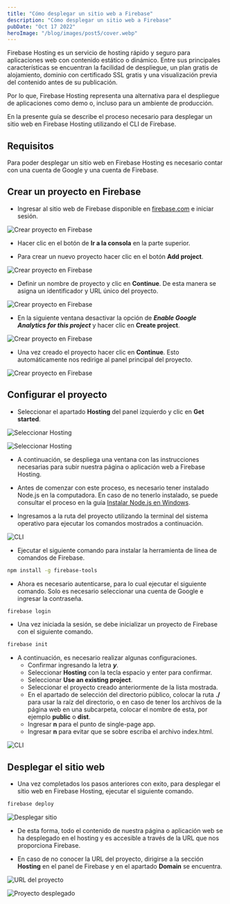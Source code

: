 ```yaml
---
title: "Cómo desplegar un sitio web a Firebase"
description: "Cómo desplegar un sitio web a Firebase"
pubDate: "Oct 17 2022"
heroImage: "/blog/images/post5/cover.webp"
---
```


Firebase Hosting es un servicio de hosting rápido y seguro para aplicaciones web con contenido estático o dinámico. Entre sus principales características se encuentran la facilidad de despliegue, un plan gratis de alojamiento, dominio con certificado SSL gratis y una visualización previa del contenido antes de su publicación.

Por lo que, Firebase Hosting representa una alternativa para el despliegue de aplicaciones como demo o, incluso para un ambiente de producción.

En la presente guía se describe el proceso necesario para desplegar un sitio web en Firebase Hosting utilizando el CLI de Firebase.

## Requisitos

Para poder desplegar un sitio web en Firebase Hosting es necesario contar con una cuenta de Google y una cuenta de Firebase.

## Crear un proyecto en Firebase

* Ingresar al sitio web de Firebase disponible en [firebase.com](https://firebase.google.com/) e iniciar sesión.

![Crear proyecto en Firebase](/blog/images/post5/01.webp)

* Hacer clic en el botón de **Ir a la consola** en la parte superior.

* Para crear un nuevo proyecto hacer clic en el botón **Add project**.

![Crear proyecto en Firebase](/blog/images/post5/02.webp)

* Definir un nombre de proyecto y clic en **Continue**. De esta manera se asigna un identificador y URL único del proyecto.

![Crear proyecto en Firebase](/blog/images/post5/03.webp)

* En la siguiente ventana desactivar la opción de ***Enable Google Analytics for this project*** y hacer clic en **Create project**.

![Crear proyecto en Firebase](/blog/images/post5/04.webp)

* Una vez creado el proyecto hacer clic en **Continue**. Esto automáticamente nos redirige al panel principal del proyecto.

![Crear proyecto en Firebase](/blog/images/post5/05.webp)

## Configurar el proyecto

* Seleccionar el apartado **Hosting** del panel izquierdo y clic en **Get started**.

![Seleccionar Hosting](/blog/images/post5/06.webp)

![Seleccionar Hosting](/blog/images/post5/07.webp)

* A continuación, se despliega una ventana con las instrucciones necesarias para subir nuestra página o aplicación web a Firebase Hosting.

* Antes de comenzar con este proceso, es necesario tener instalado Node.js en la computadora. En caso de no tenerlo instalado, se puede consultar el proceso en la guía [Instalar Node.js en Windows](https://asjordi.dev/blog/instalar-nodejs-en-windows).

* Ingresamos a la ruta del proyecto utilizando la terminal del sistema operativo para ejecutar los comandos mostrados a continuación.

![CLI](/blog/images/post5/08.webp)

* Ejecutar el siguiente comando para instalar la herramienta de línea de comandos de Firebase.

``` sh
npm install -g firebase-tools
```

* Ahora es necesario autenticarse, para lo cual ejecutar el siguiente comando. Solo es necesario seleccionar una cuenta de Google e ingresar la contraseña.

```sh
firebase login
```

* Una vez iniciada la sesión, se debe inicializar un proyecto de Firebase con el siguiente comando. 

```sh
firebase init
```

* A continuación, es necesario realizar algunas configuraciones.
  * Confirmar ingresando la letra ***y***.
  * Seleccionar **Hosting** con la tecla espacio y enter para confirmar.
  * Seleccionar **Use an existing project**.
  * Seleccionar el proyecto creado anteriormente de la lista mostrada.
  * En el apartado de selección del directorio público, colocar la ruta **./** para usar la raíz del directorio, o en caso de tener los archivos de la página web en una subcarpeta, colocar el nombre de esta, por ejemplo **public** o **dist**.
  * Ingresar **n** para el punto de single-page app.
  * Ingresar **n** para evitar que se sobre escriba el archivo index.html.

![CLI](/blog/images/post5/09.webp)

## Desplegar el sitio web

* Una vez completados los pasos anteriores con exito, para desplegar el sitio web en Firebase Hosting, ejecutar el siguiente comando.

```sh
firebase deploy
```

![Desplegar sitio](/blog/images/post5/10.webp)

* De esta forma, todo el contenido de nuestra página o aplicación web se ha desplegado en el hosting y es accesible a través de la URL que nos proporciona Firebase.

* En caso de no conocer la URL del proyecto, dirigirse a la sección **Hosting** en el panel de Firebase y en el apartado **Domain** se encuentra.

![URL del proyecto](/blog/images/post5/11.webp)

![Proyecto desplegado](/blog/images/post5/12.webp)